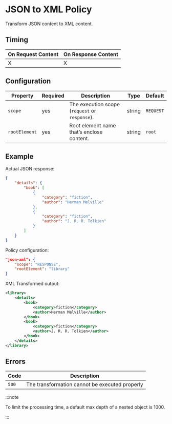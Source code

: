 # JSON to XML Policy

<head>
  <meta name="guidename" content="API Management"/>
  <meta name="context" content="GUID-948d1782-9897-4ba8-9662-4604e6bff963"/>
</head>

 Transform JSON content to XML content.

 ## Timing

|On Request Content| On Response Content|
|---|---|
|X|X|

## Configuration

| Property  |Required   |Description     | Type | Default|
|---|---|---|---|---|
|`scope`|yes|The execution scope (`request` or `response`).|string| `REQUEST`|
|`rootElement`|yes|Root element name that’s enclose content.|string|`root`|

## Example

Actual JSON response:

```json
{
    "details": {
        "book": [
            {
                "category": "fiction",
                "author": "Herman Melville"
            },
            {
                "category": "fiction",
                "author": "J. R. R. Tolkien"
            }
        ]
    }
}
```

Policy configuration:

``` json
"json-xml": {
    "scope": "RESPONSE",
    "rootElement": "library"
}
```

XML Transformed output:

```xml
<library>
    <details>
        <book>
            <category>fiction</category>
            <author>Herman Melville</author>
        </book>
        <book>
            <category>fiction</category>
            <author>J. R. R. Tolkien</author>
        </book>
    </details>
</library>
```

## Errors

|Code|Description|
|---|---|
|`500`|The transformation cannot be executed properly|

:::note

To limit the processing time, a default max depth of a nested object is 1000.

:::
